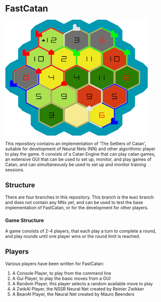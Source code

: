 # FastCatan

![This image contains an example of a catan game played with FastCatan, with streets, villages, and cities.](./various/board.png "Board of Catan")

This repository contains an implementation of 'The Settlers of Catan',
suitable for development of Neural Nets (NN) and other algorithmic player to play the game.
It consists of a Catan Engine that can play catan games,
an extensive GUI that can be used to set up, monitor, and play games of Catan,
and can simultaneously be used to set up and monitor training sessions.

## Structure

There are four branches in this repository. This branch is the `NoAI` branch and does not contain any NNs yet, and can be used to test the base implementation of FastCatan, or for the development for other players.


### Game Structure

A game consists of 2-4 players, that each play a turn to complete a round, and play rounds until one player wins or the round limit is reached.

## Players

Various players have been written for FastCatan:

1. A Console Player, to play from the command line
2. A Gui Player, to play the basic moves from a GUI
3. A Random Player, this player selects a random available move to play
4. A ZwikAI Player, the NSSR Neural Net created by Reinier Zwikker
5. A BeanAI Player, the Neural Net created by Mauro Beenders

